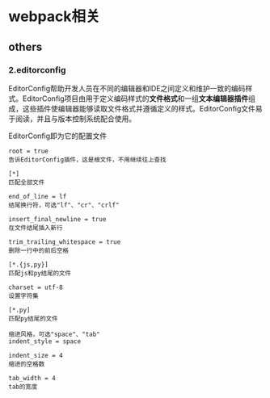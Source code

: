 # webpack相关
## others

### 2.editorconfig

EditorConfig帮助开发人员在不同的编辑器和IDE之间定义和维护一致的编码样式。EditorConfig项目由用于定义编码样式的**文件格式**和一组**文本编辑器插件**组成，这些插件使编辑器能够读取文件格式并遵循定义的样式。EditorConfig文件易于阅读，并且与版本控制系统配合使用。

EditorConfig即为它的配置文件

	root = true
	告诉EditorConfig插件，这是根文件，不用继续往上查找
	
	[*]
	匹配全部文件
	
	end_of_line = lf
	结尾换行符，可选"lf"、"cr"、"crlf"
	
	insert_final_newline = true
	在文件结尾插入新行

	trim_trailing_whitespace = true
	删除一行中的前后空格
	
	[*.{js,py}]
	匹配js和py结尾的文件
	
	charset = utf-8
	设置字符集
	
	[*.py]
	匹配py结尾的文件
	
	缩进风格，可选"space"、"tab"
	indent_style = space
	
	indent_size = 4
	缩进的空格数

	tab_width = 4
	tab的宽度

